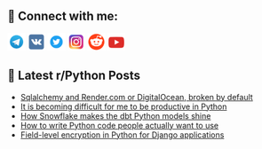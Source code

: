 ## 🔎 Connect with me:
[<img src="https://github.com/bullbesh/bullbesh/blob/main/images/Telegram.png" width="32" height="32" />](https://t.me/bullbesh)
[<img src="https://github.com/bullbesh/bullbesh/blob/main/images/VK.png" width="32" height="32" />](https://vk.com/bullbesh)
[<img src="https://github.com/bullbesh/bullbesh/blob/main/images/Twitter.png" width="32" height="32" />](https://twitter.com/bullbesh1)
[<img src="https://github.com/bullbesh/bullbesh/blob/main/images/Instagram.png" width="32" height="32" />](https://www.instagram.com/bullbesh)
[<img src="https://github.com/bullbesh/bullbesh/blob/main/images/Reddit.png" width="32" height="32" />](https://www.reddit.com/user/bullbesh)
[<img src="https://github.com/bullbesh/bullbesh/blob/main/images/YouTube.png" width="32" height="32" />](https://www.youtube.com/channel/UCtfjRs6uzgq5mfm8S06WTcg)

## 📕 Latest r/Python Posts
<!-- BLOG-POST-LIST:START -->
- [Sqlalchemy and Render.com or DigitalOcean, broken by default](https://www.reddit.com/r/Python/comments/15r40t2/sqlalchemy_and_rendercom_or_digitalocean_broken/)
- [It is becoming difficult for me to be productive in Python](https://www.reddit.com/r/Python/comments/15r05mq/it_is_becoming_difficult_for_me_to_be_productive/)
- [How Snowflake makes the dbt Python models shine](https://www.reddit.com/r/Python/comments/15qxiy4/how_snowflake_makes_the_dbt_python_models_shine/)
- [How to write Python code people actually want to use](https://www.reddit.com/r/Python/comments/15qx13e/how_to_write_python_code_people_actually_want_to/)
- [Field-level encryption in Python for Django applications](https://www.reddit.com/r/Python/comments/15qvpwf/fieldlevel_encryption_in_python_for_django/)
<!-- BLOG-POST-LIST:END -->
